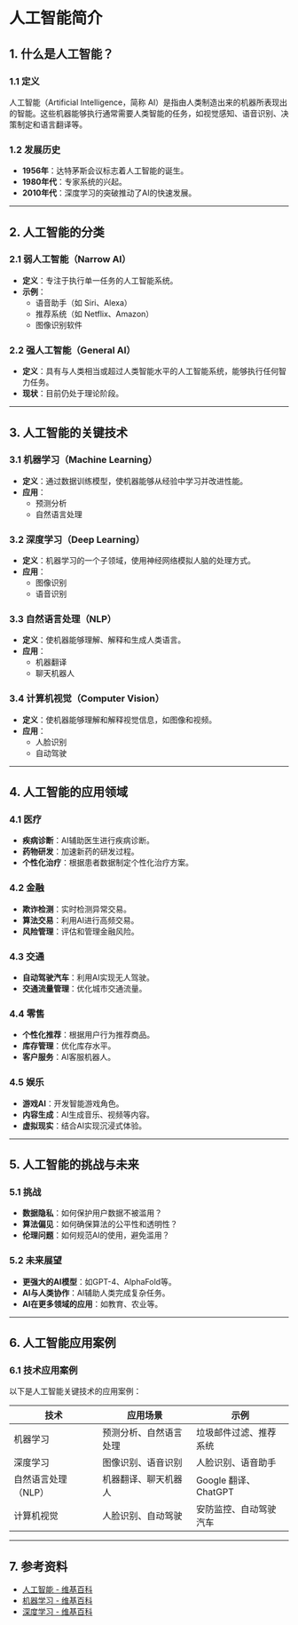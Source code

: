 # 人工智能简介

## 1. 什么是人工智能？

### 1.1 定义
人工智能（Artificial Intelligence，简称 AI）是指由人类制造出来的机器所表现出的智能。这些机器能够执行通常需要人类智能的任务，如视觉感知、语音识别、决策制定和语言翻译等。

### 1.2 发展历史
- **1956年**：达特茅斯会议标志着人工智能的诞生。
- **1980年代**：专家系统的兴起。
- **2010年代**：深度学习的突破推动了AI的快速发展。

---

## 2. 人工智能的分类

### 2.1 弱人工智能（Narrow AI）
- **定义**：专注于执行单一任务的人工智能系统。
- **示例**：
  - 语音助手（如 Siri、Alexa）
  - 推荐系统（如 Netflix、Amazon）
  - 图像识别软件

### 2.2 强人工智能（General AI）
- **定义**：具有与人类相当或超过人类智能水平的人工智能系统，能够执行任何智力任务。
- **现状**：目前仍处于理论阶段。

---

## 3. 人工智能的关键技术

### 3.1 机器学习（Machine Learning）
- **定义**：通过数据训练模型，使机器能够从经验中学习并改进性能。
- **应用**：
  - 预测分析
  - 自然语言处理

### 3.2 深度学习（Deep Learning）
- **定义**：机器学习的一个子领域，使用神经网络模拟人脑的处理方式。
- **应用**：
  - 图像识别
  - 语音识别

### 3.3 自然语言处理（NLP）
- **定义**：使机器能够理解、解释和生成人类语言。
- **应用**：
  - 机器翻译
  - 聊天机器人

### 3.4 计算机视觉（Computer Vision）
- **定义**：使机器能够理解和解释视觉信息，如图像和视频。
- **应用**：
  - 人脸识别
  - 自动驾驶

---

## 4. 人工智能的应用领域

### 4.1 医疗
- **疾病诊断**：AI辅助医生进行疾病诊断。
- **药物研发**：加速新药的研发过程。
- **个性化治疗**：根据患者数据制定个性化治疗方案。

### 4.2 金融
- **欺诈检测**：实时检测异常交易。
- **算法交易**：利用AI进行高频交易。
- **风险管理**：评估和管理金融风险。

### 4.3 交通
- **自动驾驶汽车**：利用AI实现无人驾驶。
- **交通流量管理**：优化城市交通流量。

### 4.4 零售
- **个性化推荐**：根据用户行为推荐商品。
- **库存管理**：优化库存水平。
- **客户服务**：AI客服机器人。

### 4.5 娱乐
- **游戏AI**：开发智能游戏角色。
- **内容生成**：AI生成音乐、视频等内容。
- **虚拟现实**：结合AI实现沉浸式体验。

---

## 5. 人工智能的挑战与未来

### 5.1 挑战
- **数据隐私**：如何保护用户数据不被滥用？
- **算法偏见**：如何确保算法的公平性和透明性？
- **伦理问题**：如何规范AI的使用，避免滥用？

### 5.2 未来展望
- **更强大的AI模型**：如GPT-4、AlphaFold等。
- **AI与人类协作**：AI辅助人类完成复杂任务。
- **AI在更多领域的应用**：如教育、农业等。

---

## 6. 人工智能应用案例

### 6.1 技术应用案例

以下是人工智能关键技术的应用案例：

| 技术                | 应用场景               | 示例                   |
| ------------------- | ---------------------- | ---------------------- |
| 机器学习            | 预测分析、自然语言处理 | 垃圾邮件过滤、推荐系统 |
| 深度学习            | 图像识别、语音识别     | 人脸识别、语音助手     |
| 自然语言处理（NLP） | 机器翻译、聊天机器人   | Google 翻译、ChatGPT   |
| 计算机视觉          | 人脸识别、自动驾驶     | 安防监控、自动驾驶汽车 |

---

## 7. 参考资料

- [人工智能 - 维基百科](https://zh.wikipedia.org/wiki/%E4%BA%BA%E5%B7%A5%E6%99%BA%E8%83%BD)
- [机器学习 - 维基百科](https://zh.wikipedia.org/wiki/%E6%9C%BA%E5%99%A8%E5%AD%A6%E4%B9%A0)
- [深度学习 - 维基百科](https://zh.wikipedia.org/wiki/%E6%B7%B1%E5%BA%A6%E5%AD%A6%E4%B9%A0)